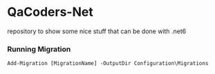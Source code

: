 # QaCoders-Net

repository to show some nice stuff that can be done with .net6

### Running Migration

```
Add-Migration [MigrationName] -OutputDir Configuration\Migrations
```
